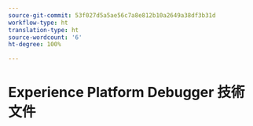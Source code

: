 ```yaml
---
source-git-commit: 53f027d5a5ae56c7a8e812b10a2649a38df3b31d
workflow-type: ht
translation-type: ht
source-wordcount: '6'
ht-degree: 100%

---
```

# Experience Platform Debugger 技術文件
